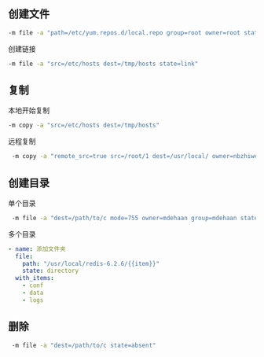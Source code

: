 ## 创建文件

```bash
-m file -a "path=/etc/yum.repos.d/local.repo group=root owner=root state=touch"
```

创建链接

```bash
-m file -a "src=/etc/hosts dest=/tmp/hosts state=link"
```



## 复制

本地开始复制

```bash
-m copy -a "src=/etc/hosts dest=/tmp/hosts"
```

远程复制

```bash
 -m copy -a "remote_src=true src=/root/1 dest=/usr/local/ owner=nbzhiwei group=nbzhiwei mode=440"
```



## 创建目录

单个目录

```bash
 -m file -a "dest=/path/to/c mode=755 owner=mdehaan group=mdehaan state=directory"
```

多个目录

```yaml
- name: 添加文件夹
  file:
    path: "/usr/local/redis-6.2.6/{{item}}"
    state: directory
  with_items:
    - conf
    - data
    - logs
```



## 删除

```bash
 -m file -a "dest=/path/to/c state=absent"
```

